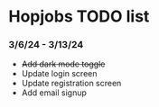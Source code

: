 # Hopjobs TODO list

### 3/6/24 - 3/13/24

- ~~Add dark mode toggle~~
- Update login screen
- Update registration screen
- Add email signup 
